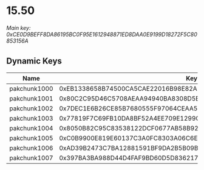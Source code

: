 # 15.50

###### *Main key: 0xCE0D9BEFF8DA86195BC0F95E1612948871ED8DAA0E9199D18272F5C80853156A*

## Dynamic Keys

| Name         | Key                                                                |
|--------------|--------------------------------------------------------------------|
| pakchunk1000 | 0xEB1338658B74500CA5CAE22016B98E82AE1F6151F60A113340D725F0A190174A |
| pakchunk1001 | 0x80C2C95D46C5708AEAA94940BA8308D5BDBB29D58705524978959D615D488ABA |
| pakchunk1002 | 0x7DEC1E6B26CE85B7680555F97064CEAA5C788DFDC674F98A6A711F726DEDB943 |
| pakchunk1003 | 0x77819F7C69FB10DA8BF52A4EE709E1299CEACE9AFC4BFE0B412D8FF900F6C32E |
| pakchunk1004 | 0x8050B82C95C83538122DCF0677AB58B929AE2C73FEE00B614BA785E760BDDCCD |
| pakchunk1005 | 0xC0B9900E819E60137C3A0FC8303A06C6EB90372ECCF914242AD6A349988E79B1 |
| pakchunk1006 | 0xAD39B2473C7BA12881591BF9DA2B5B09B00594B232ED6E9D6680DC7F24CC9B2A |
| pakchunk1007 | 0x397BA3BA988D44D4FAF9BD60D5D8362173ED750C9FA0D3D4BAFB60A9F5E79446 |
